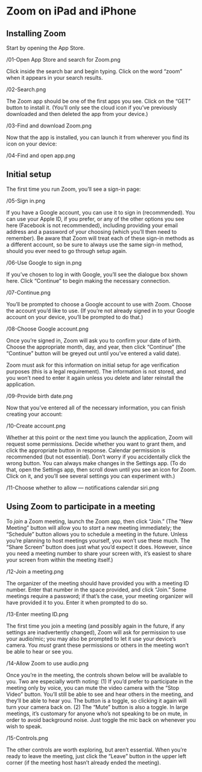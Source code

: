 # Zoom on iPad and iPhone

## Installing Zoom

Start by opening the App Store.

/01-Open App Store and search for Zoom.png

Click inside the search bar and begin typing. Click on the word “zoom” when it appears in your search results.

/02-Search.png

The Zoom app should be one of the first apps you see. Click on the “GET” button to install it. (You’ll only see the cloud icon if you’ve previously downloaded and then deleted the app from your device.)

/03-Find and download Zoom.png

Now that the app is installed, you can launch it from wherever you find its icon on your device:

/04-Find and open app.png

## Initial setup

The first time you run Zoom, you’ll see a sign-in page:

/05-Sign in.png

If you have a Google account, you can use it to sign in (recommended). You can use your Apple ID, if you prefer, or any of the other options you see here (Facebook is not recommended), including providing your email address and a password of your choosing (which you’ll then need to remember). Be aware that Zoom will treat each of these sign-in methods as a different account, so be sure to always use the same sign-in method, should you ever need to go through setup again.

/06-Use Google to sign in.png

If you’ve chosen to log in with Google, you’ll see the dialogue box shown here. Click “Continue” to begin making the necessary connection.

/07-Continue.png

You’ll be prompted to choose a Google account to use with Zoom. Choose the account you’d like to use. (If you’re not already signed in to your Google account on your device, you’ll be prompted to do that.)

/08-Choose Google account.png

Once you’re signed in, Zoom will ask you to confirm your date of birth. Choose the appropriate month, day, and year, then click “Continue” (the “Continue” button will be greyed out until you’ve entered a valid date). 

Zoom must ask for this information on initial setup for age verification purposes (this is a legal requirement). The information is not stored, and you won’t need to enter it again unless you delete and later reinstall the application.

/09-Provide birth date.png

Now that you’ve entered all of the necessary information, you can finish creating your account:

/10-Create account.png

Whether at this point or the next time you launch the application, Zoom will request some permissions. Decide whether you want to grant them, and click the appropriate button in response. Calendar permission is recommended (but not essential). Don’t worry if you accidentally click the wrong button. You can always make changes in the Settings app. (To do that, open the Settings app, then scroll down until you see an icon for Zoom. Click on it, and you’ll see several settings you can experiment with.)

/11-Choose whether to allow — notifications calendar siri.png

## Using Zoom to participate in a meeting

To *join* a Zoom meeting, launch the Zoom app, then click “Join.” (The “New Meeting” button will allow you to *start* a new meeting immediately; the “Schedule” button allows you to schedule a meeting in the future. Unless you’re planning to host meetings yourself, you won’t use these much. The “Share Screen” button does just what you’d expect it does. However, since you need a meeting number to share your screen with, it’s easiest to share your screen from within the meeting itself.)

/12-Join a meeting.png

The organizer of the meeting should have provided you with a meeting ID number. Enter that number in the space provided, and click “Join.” Some meetings require a password; if that’s the case, your meeting organizer will have provided it to you. Enter it when prompted to do so.

/13-Enter meeting ID.png

The first time you join a meeting (and possibly again in the future, if any settings are inadvertently changed), Zoom will ask for permission to use your audio/mic; you may also be prompted to let it use your device’s camera. You *must* grant these permissions or others in the meeting won’t be able to hear or see you.

/14-Allow Zoom to use audio.png

Once you’re in the meeting, the controls shown below will be available to you. Two are especially worth noting: (1) If you’d prefer to participate in the meeting only by voice, you can mute the video camera with the “Stop Video” button. You’ll still be able to see and hear others in the meeting, and they’ll be able to hear you. The button is a toggle, so clicking it again will turn your camera back on. (2) The “Mute” button is also a toggle. In large meetings, it’s customary for anyone who’s not speaking to be on mute, in order to avoid background noise. Just toggle the mic back on whenever you wish to speak.

/15-Controls.png

The other controls are worth exploring, but aren’t essential. When you’re ready to leave the meeting, just click the “Leave” button in the upper left corner (if the meeting host hasn’t already ended the meeting).